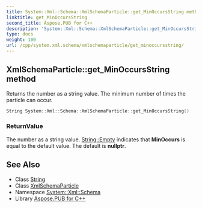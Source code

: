 ```yaml
---
title: System::Xml::Schema::XmlSchemaParticle::get_MinOccursString method
linktitle: get_MinOccursString
second_title: Aspose.PUB for C++
description: 'System::Xml::Schema::XmlSchemaParticle::get_MinOccursString method. Returns the number as a string value. The minimum number of times the particle can occur in C++.'
type: docs
weight: 100
url: /cpp/system.xml.schema/xmlschemaparticle/get_minoccursstring/
---
```

## XmlSchemaParticle::get_MinOccursString method


Returns the number as a string value. The minimum number of times the particle can occur.

```cpp
String System::Xml::Schema::XmlSchemaParticle::get_MinOccursString()
```


### ReturnValue

The number as a string value. [String::Empty](../../../system/string/empty/) indicates that **MinOccurs** is equal to the default value. The default is **nullptr**.

## See Also

* Class [String](../../../system/string/)
* Class [XmlSchemaParticle](../)
* Namespace [System::Xml::Schema](../../)
* Library [Aspose.PUB for C++](../../../)
